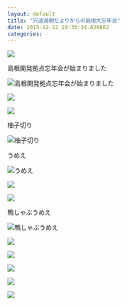 ```yaml
---
layout: default
title: "宍道湖朝だよりからの島根大忘年会"
date: 2015-12-22 19:30:34.820862
categories: 
---
```


![](/assets/images/201512/926384_929820473772883_884789268_n.jpg)

島根開発拠点忘年会が始まりました

![島根開発拠点忘年会が始まりました](/assets/images/201512/12357783_1664492303833323_901259488_n.jpg)

![](/assets/images/201512/12357574_1619526291631946_2115578383_n.jpg)

![](/assets/images/201512/10012607_1757455854478141_168520926_n.jpg)

柚子切り

![柚子切り](/assets/images/201512/12393777_1675724376009434_1735681873_n.jpg)

うめえ

![うめえ](/assets/images/201512/12345903_1651337315122221_11330703_n.jpg)

![](/assets/images/201512/11262155_426723794191061_97356854_n.jpg)

![](/assets/images/201512/12354039_870681573039956_4304360_n.jpg)

鴨しゃぶうめえ

![鴨しゃぶうめえ](/assets/images/201512/12394140_1694185344160038_1261897951_n.jpg)

![](/assets/images/201512/12346036_562001793950488_1834974340_n.jpg)

![](/assets/images/201512/12338650_1501352666835636_543015062_n.jpg)

![](/assets/images/201512/12331538_188522124831474_1933681060_n.jpg)

![](/assets/images/201512/10245954_1635725586691339_599392751_n.jpg)

![](/assets/images/201512/12338786_476939572477288_1316574925_n.jpg)


